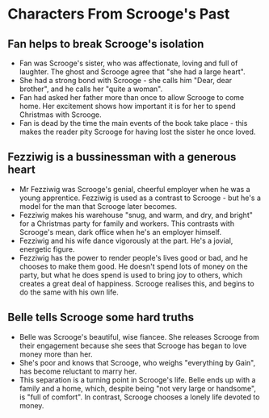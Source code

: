 # Characters From Scrooge's Past

## Fan helps to break Scrooge's isolation
- Fan was Scrooge's sister, who was affectionate, loving and full of laughter. The ghost and Scrooge agree that "she had a large heart".
- She had a strong bond with Scrooge - she calls him "Dear, dear brother", and he calls her "quite a woman".
- Fan had asked her father more than once to allow Scrooge to come home. Her excitement shows how important it is for her to spend Christmas with Scrooge.
- Fan is dead by the time the main events of the book take place - this makes the reader pity Scrooge for having lost the sister he once loved.

## Fezziwig is a bussinessman with a generous heart
- Mr Fezziwig was Scrooge's genial, cheerful employer when he was a young apprentice. Fezziwig is used as a contrast to Scrooge - but he's a model for the man that Scrooge later becomes.
- Fezziwig makes his warehouse "snug, and warm, and dry, and bright" for a Christmas party for family and workers. This contrasts with Scrooge's mean, dark office when he's an employer himself.
- Fezziwig and his wife dance vigorously at the part. He's a jovial, energetic figure.
- Fezziwig has the power to render people's lives good or bad, and he chooses to make them good. He doesn't spend lots of money on the party, but what he does spend is used to bring joy to others, which creates a great deal of happiness. Scrooge realises this, and begins to do the same with his own life.

## Belle tells Scrooge some hard truths
- Belle was Scrooge's beautiful, wise fiancee. She releases Scrooge from their engagement because she sees that Scrooge has began to love money more than her.
- She's poor and knows that Scrooge, who weighs "everything by Gain", has become reluctant to marry her.
- This separation is a turning point in Scrooge's life. Belle ends up with a family and a home, which, despite being "not very large or handsome", is "full of comfort". In contrast, Scrooge chooses a lonely life devoted to money.
